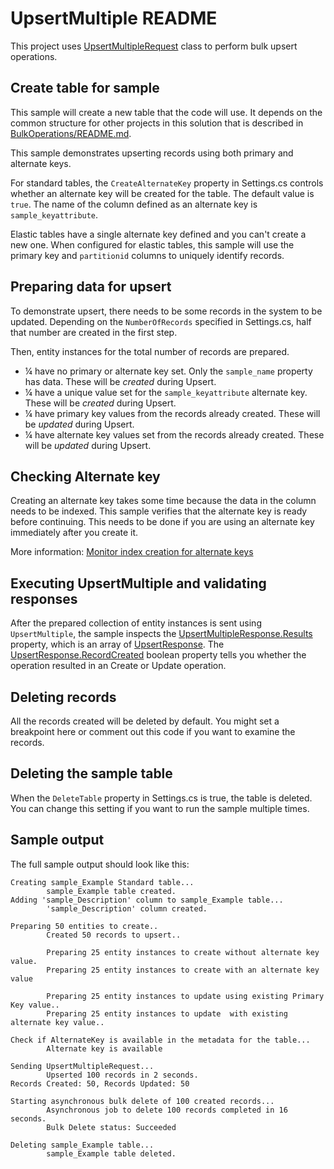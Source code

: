 ﻿# UpsertMultiple README

This project uses [UpsertMultipleRequest](https://learn.microsoft.com/dotnet/api/microsoft.xrm.sdk.messages.upsertmultiplerequest) 
class to perform bulk upsert operations.

## Create table for sample

This sample will create a new table that the code will use. It depends on the common structure for other projects in this solution that is described in [BulkOperations/README.md](../README.md).

This sample demonstrates upserting records using both primary and alternate keys. 

For standard tables, the `CreateAlternateKey` property in Settings.cs controls whether an alternate key will be created for the table. The default value is `true`. The name of the column defined as an alternate key is `sample_keyattribute`.

Elastic tables have a single alternate key defined and you can't create a new one. When configured for elastic tables, this sample will use the primary key and `partitionid` columns to uniquely identify records.

## Preparing data for upsert

To demonstrate upsert, there needs to be some records in the system to be updated. Depending on the `NumberOfRecords` specified in Settings.cs, half that number are created in the first step.

Then, entity instances for the total number of records are prepared.

- &frac14; have no primary or alternate key set. Only the `sample_name` property has data. These will be *created* during Upsert.
- &frac14; have a unique value set for the `sample_keyattribute` alternate key. These will be *created* during Upsert.
- &frac14; have primary key values from the records already created. These will be *updated* during Upsert.
- &frac14; have alternate key values set from the records already created. These will be *updated* during Upsert.

## Checking Alternate key

Creating an alternate key takes some time because the data in the column needs to be indexed. This sample verifies that the alternate key is ready before continuing. This needs to be done if you are using an alternate key immediately after you create it.

More information: [Monitor index creation for alternate keys](https://learn.microsoft.com/power-apps/developer/data-platform/define-alternate-keys-entity#monitor-index-creation-for-alternate-keys)

## Executing UpsertMultiple and validating responses

After the prepared collection of entity instances is sent using `UpsertMultiple`, the sample inspects the 
[UpsertMultipleResponse.Results](https://learn.microsoft.com/dotnet/api/microsoft.xrm.sdk.messages.upsertmultipleresponse.results?view=dataverse-sdk-latest) property, which is an array of [UpsertResponse](https://learn.microsoft.com/dotnet/api/microsoft.xrm.sdk.messages.upsertresponse?view=dataverse-sdk-latest). The [UpsertResponse.RecordCreated](https://learn.microsoft.com/dotnet/api/microsoft.xrm.sdk.messages.upsertresponse.recordcreated?view=dataverse-sdk-latest) boolean property tells you whether the operation resulted in an Create or Update operation.

## Deleting records

All the records created will be deleted by default. You might set a breakpoint here or comment out this code if you want to examine the records.

## Deleting the sample table

When the `DeleteTable` property in Settings.cs is true, the table is deleted. You can change this setting if you want to run the sample multiple times.

## Sample output

The full sample output should look like this:

```
Creating sample_Example Standard table...
        sample_Example table created.
Adding 'sample_Description' column to sample_Example table...
        'sample_Description' column created.

Preparing 50 entities to create..
        Created 50 records to upsert..

        Preparing 25 entity instances to create without alternate key value.
        Preparing 25 entity instances to create with an alternate key value

        Preparing 25 entity instances to update using existing Primary Key value..
        Preparing 25 entity instances to update  with existing alternate key value..

Check if AlternateKey is available in the metadata for the table...
        Alternate key is available

Sending UpsertMultipleRequest...
        Upserted 100 records in 2 seconds.
Records Created: 50, Records Updated: 50

Starting asynchronous bulk delete of 100 created records...
        Asynchronous job to delete 100 records completed in 16 seconds.
        Bulk Delete status: Succeeded

Deleting sample_Example table...
        sample_Example table deleted.
```